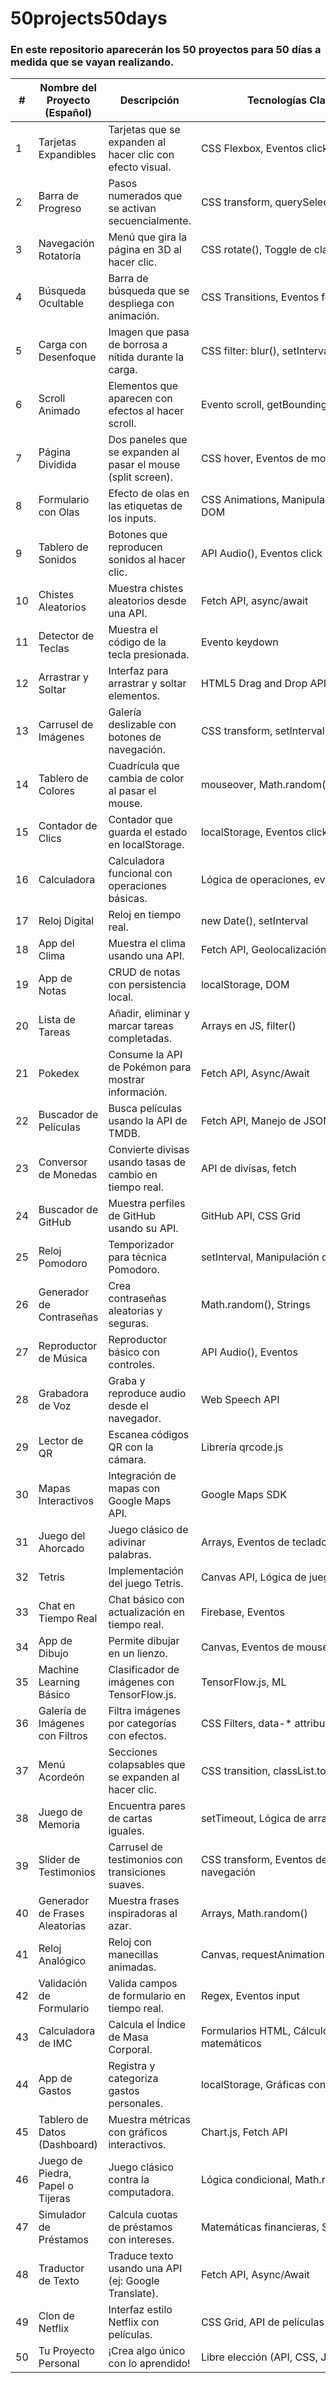# 50projects50days

### En este repositorio aparecerán los 50 proyectos para 50 días a medida que se vayan realizando.
 
| #| Nombre del Proyecto (Español)| Descripción| Tecnologías Clave| Enlace|
| -------------|-------------|-------------|-------------|-------------|
| 1| Tarjetas Expandibles| Tarjetas que se expanden al hacer clic con efecto visual.| CSS Flexbox, Eventos click| [Enlace](https://gfrodriguez.github.io/50projects50days/expanding-cards/) |
| 2| Barra de Progreso| Pasos numerados que se activan secuencialmente.| CSS transform, querySelectorAll| [Enlace](https://gfrodriguez.github.io/50projects50days/progress-steps) |
| 3| Navegación Rotatoria| Menú que gira la página en 3D al hacer clic.| CSS rotate(), Toggle de clases| [Enlace](https://gfrodriguez.github.io/50projects50days/rotating-navigation-animation) |
| 4| Búsqueda Ocultable| Barra de búsqueda que se despliega con animación.| CSS Transitions, Eventos focus/blur| [Enlace](https://gfrodriguez.github.io/50projects50days/hidden-search-widget) |
| 5| Carga con Desenfoque| Imagen que pasa de borrosa a nítida durante la carga.| CSS filter: blur(), setInterval| [Enlace](https://gfrodriguez.github.io/50projects50days/blurry-loading)|
| 6| Scroll Animado| Elementos que aparecen con efectos al hacer scroll.| Evento scroll, getBoundingClientRect()| [Enlace](https://gfrodriguez.github.io/50projects50days/scroll-animation) |
| 7| Página Dividida| Dos paneles que se expanden al pasar el mouse (split screen).| CSS hover, Eventos de mouse| [Enlace](https://gfrodriguez.github.io/50projects50days/split-landing-page/)|
| 8| Formulario con Olas| Efecto de olas en las etiquetas de los inputs.| CSS Animations, Manipulación del DOM| [Enlace](https://gfrodriguez.github.io/50projects50days/form-wave/)|
| 9| Tablero de Sonidos| Botones que reproducen sonidos al hacer clic.| API Audio(), Eventos click| [Enlace](https://gfrodriguez.github.io/50projects50days/sound-board/)|
| 10| Chistes Aleatorios| Muestra chistes aleatorios desde una API.| Fetch API, async/await| [Enlace](https://gfrodriguez.github.io/50projects50days/dad-jokes/)|
| 11| Detector de Teclas| Muestra el código de la tecla presionada.| Evento keydown| |
| 12| Arrastrar y Soltar| Interfaz para arrastrar y soltar elementos.| HTML5 Drag and Drop API| |
| 13| Carrusel de Imágenes| Galería deslizable con botones de navegación.| CSS transform, setInterval| |
| 14| Tablero de Colores| Cuadrícula que cambia de color al pasar el mouse.| mouseover, Math.random()| |
| 15| Contador de Clics| Contador que guarda el estado en localStorage.| localStorage, Eventos click| |
| 16| Calculadora| Calculadora funcional con operaciones básicas.| Lógica de operaciones, eval()| |
| 17| Reloj Digital| Reloj en tiempo real.| new Date(), setInterval| |
| 18| App del Clima| Muestra el clima usando una API.| Fetch API, Geolocalización| |
| 19| App de Notas| CRUD de notas con persistencia local.| localStorage, DOM| |
| 20| Lista de Tareas| Añadir, eliminar y marcar tareas completadas.| Arrays en JS, filter()| |
| 21| Pokedex| Consume la API de Pokémon para mostrar información.| Fetch API, Async/Await| |
| 22| Buscador de Películas| Busca películas usando la API de TMDB.| Fetch API, Manejo de JSON| |
| 23| Conversor de Monedas| Convierte divisas usando tasas de cambio en tiempo real.| API de divisas, fetch| |
| 24| Buscador de GitHub| Muestra perfiles de GitHub usando su API.| GitHub API, CSS Grid| |
| 25| Reloj Pomodoro| Temporizador para técnica Pomodoro.| setInterval, Manipulación del DOM| |
| 26| Generador de Contraseñas| Crea contraseñas aleatorias y seguras.| Math.random(), Strings| |
| 27| Reproductor de Música| Reproductor básico con controles.| API Audio(), Eventos| |
| 28| Grabadora de Voz| Graba y reproduce audio desde el navegador.| Web Speech API| |
| 29| Lector de QR| Escanea códigos QR con la cámara.| Librería qrcode.js| |
| 30| Mapas Interactivos| Integración de mapas con Google Maps API.| Google Maps SDK| |
| 31| Juego del Ahorcado| Juego clásico de adivinar palabras.| Arrays, Eventos de teclado| |
| 32| Tetris| Implementación del juego Tetris.| Canvas API, Lógica de juego| |
| 33| Chat en Tiempo Real| Chat básico con actualización en tiempo real.| Firebase, Eventos| |
| 34| App de Dibujo| Permite dibujar en un lienzo.| Canvas, Eventos de mouse| |
| 35| Machine Learning Básico| Clasificador de imágenes con TensorFlow.js.| TensorFlow.js, ML| |
| 36| Galería de Imágenes con Filtros| Filtra imágenes por categorías con efectos.| CSS Filters, data-* attributes| |
| 37| Menú Acordeón| Secciones colapsables que se expanden al hacer clic.| CSS transition, classList.toggle()| |
| 38| Juego de Memoria| Encuentra pares de cartas iguales.| setTimeout, Lógica de arrays| |
| 39| Slider de Testimonios| Carrusel de testimonios con transiciones suaves.| CSS transform, Eventos de navegación| |
| 40| Generador de Frases Aleatorias| Muestra frases inspiradoras al azar.| Arrays, Math.random()| |
| 41| Reloj Analógico| Reloj con manecillas animadas.| Canvas, requestAnimationFrame| |
| 42| Validación de Formulario| Valida campos de formulario en tiempo real.| Regex, Eventos input| |
| 43| Calculadora de IMC| Calcula el Índice de Masa Corporal.| Formularios HTML, Cálculos matemáticos| |
| 44| App de Gastos| Registra y categoriza gastos personales.| localStorage, Gráficas con Chart.js| |
| 45| Tablero de Datos (Dashboard)| Muestra métricas con gráficos interactivos.| Chart.js, Fetch API| |
| 46| Juego de Piedra, Papel o Tijeras| Juego clásico contra la computadora.| Lógica condicional, Math.random()| |
| 47| Simulador de Préstamos| Calcula cuotas de préstamos con intereses.| Matemáticas financieras, Sliders| |
| 48| Traductor de Texto| Traduce texto usando una API (ej: Google Translate).| Fetch API, Async/Await| |
| 49| Clon de Netflix| Interfaz estilo Netflix con películas.| CSS Grid, API de películas| |
| 50| Tu Proyecto Personal| ¡Crea algo único con lo aprendido!| Libre elección (API, CSS, JS)| |
